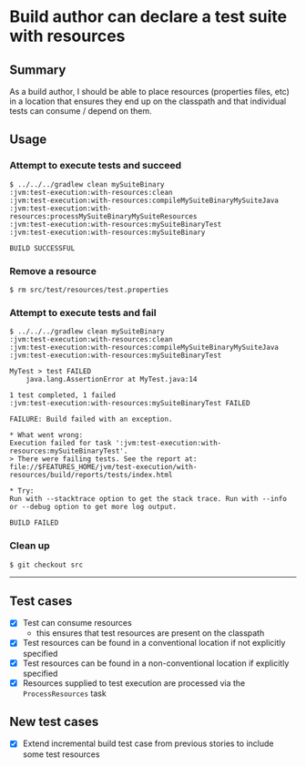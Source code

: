 # Build author can declare a test suite with resources

## Summary
As a build author, I should be able to place resources (properties files, etc) in a location that ensures they end up on the classpath and that individual tests can consume / depend on them.

## Usage

### Attempt to execute tests and succeed

    $ ../../../gradlew clean mySuiteBinary
    :jvm:test-execution:with-resources:clean
    :jvm:test-execution:with-resources:compileMySuiteBinaryMySuiteJava
    :jvm:test-execution:with-resources:processMySuiteBinaryMySuiteResources
    :jvm:test-execution:with-resources:mySuiteBinaryTest
    :jvm:test-execution:with-resources:mySuiteBinary

    BUILD SUCCESSFUL


### Remove a resource

    $ rm src/test/resources/test.properties

### Attempt to execute tests and fail

    $ ../../../gradlew clean mySuiteBinary
    :jvm:test-execution:with-resources:clean
    :jvm:test-execution:with-resources:compileMySuiteBinaryMySuiteJava
    :jvm:test-execution:with-resources:mySuiteBinaryTest

    MyTest > test FAILED
        java.lang.AssertionError at MyTest.java:14

    1 test completed, 1 failed
    :jvm:test-execution:with-resources:mySuiteBinaryTest FAILED

    FAILURE: Build failed with an exception.

    * What went wrong:
    Execution failed for task ':jvm:test-execution:with-resources:mySuiteBinaryTest'.
    > There were failing tests. See the report at: file://$FEATURES_HOME/jvm/test-execution/with-resources/build/reports/tests/index.html

    * Try:
    Run with --stacktrace option to get the stack trace. Run with --info or --debug option to get more log output.

    BUILD FAILED


### Clean up

    $ git checkout src

----

## Test cases
 - [x] Test can consume resources
   - this ensures that test resources are present on the classpath
 - [x] Test resources can be found in a conventional location if not explicitly specified
 - [x] Test resources can be found in a non-conventional location if explicitly specified
 - [x] Resources supplied to test execution are processed via the `ProcessResources` task

## New test cases
- [x] Extend incremental build test case from previous stories to include some test resources
